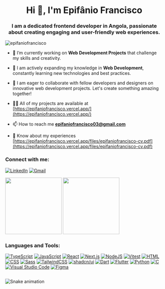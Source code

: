 <h1 align="center">Hi 👋, I'm Epifânio Francisco</h1>
<h3 align="center">I am a dedicated frontend developer in Angola, passionate about creating engaging and user-friendly web experiences.</h3>

<p align="left"> <img src="https://komarev.com/ghpvc/?username=epifaniofrancisco&label=Profile%20views&color=0e75b6&style=flat" alt="epifaniofrancisco" /> </p>

- 🔭 I’m currently working on **Web Development Projects** that challenge my skills and creativity.

- 🌱 I am actively expanding my knowledge in **Web Development**, constantly learning new technologies and best practices.

- 👯 I am eager to collaborate with fellow developers and designers on innovative web development projects. Let's create something amazing together!

- 👨‍💻 All of my projects are available at [https://epifaniofrancisco.vercel.app/](https://epifaniofrancisco.vercel.app/)

- 📫 How to reach me **epifaniofrancisco03@gmail.com**

- 📄 Know about my experiences [https://epifaniofrancisco.vercel.app/files/epifaniofrancisco-cv.pdf](https://epifaniofrancisco.vercel.app/files/epifaniofrancisco-cv.pdf)

<h3 align="left">Connect with me:</h3>

[![LinkedIn](https://custom-icon-badges.demolab.com/badge/LinkedIn-0A66C2?logo=linkedin-white&logoColor=fff)](https://www.linkedin.com/in/epifaniofrancisco/)
[![Gmail](https://img.shields.io/badge/Gmail-D14836?logo=gmail&logoColor=white)](mailto:epifaniofrancisco03@gmail.com)

<div>
<img height="180em" src="https://github-readme-stats-sigma-five.vercel.app/api?username=epifaniofrancisco&show_icons=true&theme=react&include_all_commits=true&count_private=true"/>
<img height="180em" src="https://github-readme-stats-sigma-five.vercel.app/api/top-langs/?username=epifaniofrancisco&layout=compact&langs_count=7&theme=react"/>
</div>

<h3 align="left">Languages and Tools:</h3>

[![TypeScript](https://img.shields.io/badge/TypeScript-3178C6?logo=typescript&logoColor=fff)](#)
[![JavaScript](https://img.shields.io/badge/JavaScript-F7DF1E?logo=javascript&logoColor=000)](#)
[![React](https://img.shields.io/badge/React-%2320232a.svg?logo=react&logoColor=%2361DAFB)](#)
[![Next.js](https://img.shields.io/badge/Next.js-black?logo=next.js&logoColor=white)](#)
[![NodeJS](https://img.shields.io/badge/Node.js-6DA55F?logo=node.js&logoColor=white)](#)
[![Vitest](https://img.shields.io/badge/Vitest-6E9F18?logo=vitest&logoColor=fff)](#)
[![HTML](https://img.shields.io/badge/HTML-%23E34F26.svg?logo=html5&logoColor=white)](#)
[![CSS](https://img.shields.io/badge/CSS-1572B6?logo=css3&logoColor=fff)](#)
[![Sass](https://img.shields.io/badge/Sass-C69?logo=sass&logoColor=fff)](#)
[![TailwindCSS](https://img.shields.io/badge/Tailwind%20CSS-%2338B2AC.svg?logo=tailwind-css&logoColor=white)](#)
[![shadcn/ui](https://img.shields.io/badge/shadcn%2Fui-000?logo=shadcnui&logoColor=fff)](#)
[![Dart](https://img.shields.io/badge/Dart-%230175C2.svg?logo=dart&logoColor=white)](#)
[![Flutter](https://img.shields.io/badge/Flutter-02569B?logo=flutter&logoColor=fff)](#)
[![Python](https://img.shields.io/badge/Python-3776AB?logo=python&logoColor=fff)](#)
[![C](https://img.shields.io/badge/C-00599C?logo=c&logoColor=white)](#)
[![Visual Studio Code](https://custom-icon-badges.demolab.com/badge/Visual%20Studio%20Code-0078d7.svg?logo=vsc&logoColor=white)](#)
[![Figma](https://img.shields.io/badge/Figma-F24E1E?logo=figma&logoColor=white)](#)

##

![Snake animation](https://github.com/epifaniofrancisco/epifaniofrancisco/blob/output/github-contribution-grid-snake.svg)

<!---
epifaniofrancisco/epifaniofrancisco is a ✨ special ✨ repository because its `README.md` (this file) appears on your GitHub profile.
You can click the Preview link to take a look at your changes.
--->
